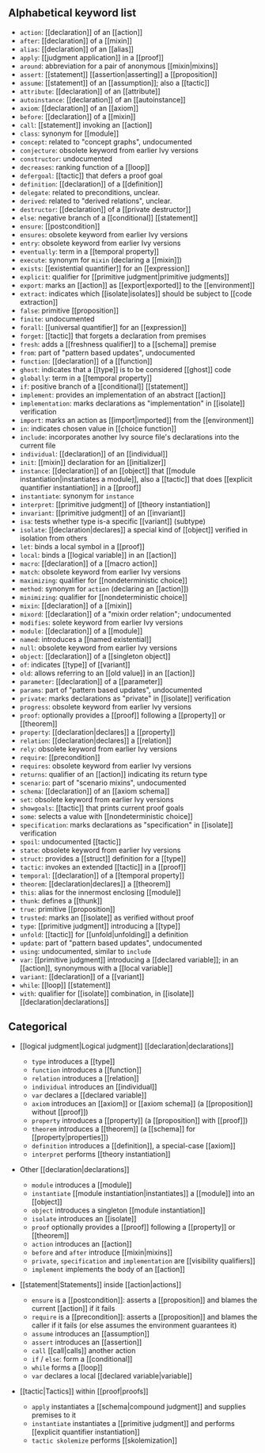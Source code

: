 
## Alphabetical keyword list

  - `action`: [[declaration]] of an [[action]] 
  - `after`: [[declaration]] of a [[mixin]]
  - `alias`: [[declaration]] of an [[alias]]
  - `apply`: [[judgment application]] in a [[proof]]
  - `around`: abbreviation for a pair of anonymous [[mixin|mixins]]
  - `assert`: [[statement]] [[assertion|asserting]] a [[proposition]]
  - `assume`: [[statement]] of an [[assumption]]; also a [[tactic]]
  - `attribute`: [[declaration]] of an [[attribute]]
  - `autoinstance`: [[declaration]] of an [[autoinstance]]
  - `axiom`: [[declaration]] of an [[axiom]]
  - `before`: [[declaration]] of a [[mixin]]
  - `call`: [[statement]] invoking an [[action]]
  - `class`: synonym for [[module]]
  - `concept`: related to "concept graphs", undocumented
  - `conjecture`: obsolete keyword from earlier Ivy versions
  - `constructor`: undocumented
  - `decreases`: ranking function of a [[loop]]
  - `defergoal`: [[tactic]] that defers a proof goal
  - `definition`: [[declaration]] of a [[definition]]
  - `delegate`: related to preconditions, unclear.
  - `derived`: related to "derived relations", unclear.
  - `destructor`: [[declaration]] of a [[private destructor]]
  - `else`: negative branch of a [[conditional]] [[statement]]
  - `ensure`: [[postcondition]]
  - `ensures`: obsolete keyword from earlier Ivy versions
  - `entry`: obsolete keyword from earlier Ivy versions
  - `eventually`: term in a [[temporal property]]
  - `execute`: synonym for `mixin` (declaring a [[mixin]])
  - `exists`: [[existential quantifier]] for an [[expression]]
  - `explicit`: qualifier for [[primitive judgment|primitive judgments]]
  - `export`: marks an [[action]] as [[export|exported]] to the [[environment]]
  - `extract`: indicates which [[isolate|isolates]] should be subject to [[code extraction]]
  - `false`: primitive [[proposition]]
  - `finite`: undocumented
  - `forall`: [[universal quantifier]] for an [[expression]]
  - `forget`: [[tactic]] that forgets a declaration from premises
  - `fresh`: adds a [[freshness qualifier]] to a [[schema]] premise
  - `from`: part of "pattern based updates", undocumented
  - `function`: [[declaration]] of a [[function]]
  - `ghost`: indicates that a [[type]] is to be considered [[ghost]] code
  - `globally`: term in a [[temporal property]]
  - `if`: positive branch of a [[conditional]] [[statement]]
  - `implement`: provides an implementation of an abstract [[action]]
  - `implementation`: marks declarations as "implementation" in [[isolate]] verification
  - `import`:  marks an action as [[import|imported]] from the [[environment]]
  - `in`: indicates chosen value in [[choice function]]
  - `include`: incorporates another Ivy source file's declarations into the current file
  - `individual`: [[declaration]] of an [[individual]]
  - `init`: [[mixin]] declaration for an [[initializer]]
  - `instance`: [[declaration]] of an [[object]] that [[module instantiation|instantiates a module]], also a [[tactic]] that does [[explicit quantifier instantiation]] in a [[proof]]
  - `instantiate`: synonym for `instance`
  - `interpret`: [[primitive judgment]] of [[theory instantiation]]
  - `invariant`: [[primitive judgment]] of an [[invariant]]
  - `isa`: tests whether type is-a specific [[variant]] (subtype)
  - `isolate`: [[declaration|declares]] a special kind of [[object]] verified in isolation from others
  - `let`: binds a local symbol in a [[proof]]
  - `local`: binds a [[logical variable]] in an [[action]]
  - `macro`: [[declaration]] of a [[macro action]]
  - `match`: obsolete keyword from earlier Ivy versions
  - `maximizing`: qualifier for [[nondeterministic choice]]
  - `method`: synonym for `action` (declaring an [[action]])
  - `minimizing`: qualifier for [[nondeterministic choice]]
  - `mixin`: [[declaration]] of a [[mixin]]
  - `mixord`: [[declaration]] of a "mixin order relation"; undocumented
  - `modifies`: solete keyword from earlier Ivy versions
  - `module`: [[declaration]] of a [[module]]
  - `named`: introduces a [[named existential]]
  - `null`: obsolete keyword from earlier Ivy versions
  - `object`: [[declaration]] of a [[singleton object]]
  - `of`: indicates [[type]] of [[variant]]
  - `old`: allows referring to an [[old value]] in an [[action]]
  - `parameter`: [[declaration]] of a [[parameter]]
  - `params`: part of "pattern based updates", undocumented
  - `private`: marks declarations as "private" in [[isolate]] verification
  - `progress`: obsolete keyword from earlier Ivy versions
  - `proof`: optionally provides a [[proof]] following a [[property]] or [[theorem]]
  - `property`: [[declaration|declares]] a [[property]]
  - `relation`: [[declaration|declares]] a [[relation]]
  - `rely`: obsolete keyword from earlier Ivy versions
  - `require`: [[precondition]]
  - `requires`: obsolete keyword from earlier Ivy versions
  - `returns`: qualifier of an [[action]] indicating its return type
  - `scenario`: part of "scenario mixins", undocumented
  - `schema`: [[declaration]] of an [[axiom schema]]
  - `set`: obsolete keyword from earlier Ivy versions
  - `showgoals`: [[tactic]] that prints current proof goals
  - `some`: selects a value with [[nondeterministic choice]]
  - `specification`: marks declarations as "specification" in [[isolate]] verification
  - `spoil`: undocumented [[tactic]]
  - `state`: obsolete keyword from earlier Ivy versions
  - `struct`: provides a [[struct]] definition for a [[type]]
  - `tactic`: invokes an extended [[tactic]] in a [[proof]]
  - `temporal`: [[declaration]] of a [[temporal property]]
  - `theorem`: [[declaration|declares]] a [[theorem]]
  - `this`: alias for the innermost enclosing [[module]]
  - `thunk`: defines a [[thunk]]
  - `true`: primitive [[proposition]]
  - `trusted`: marks an [[isolate]] as verified without proof
  - `type`: [[primitive judgment]] introducing a [[type]]
  - `unfold`: [[tactic]] for [[unfold|unfolding]] a definition
  - `update`: part of "pattern based updates", undocumented
  - `using`: undocumented, similar to `include`
  - `var`: [[primitive judgment]] introducing a [[declared variable]]; in an [[action]], synonymous with a [[local variable]]
  - `variant`: [[declaration]] of a [[variant]]
  - `while`: [[loop]] [[statement]]
  - `with`: qualifier for [[isolate]] combination, in [[isolate]] [[declaration|declarations]]  


## Categorical

  - [[logical judgment|Logical judgment]] [[declaration|declarations]]
    - `type` introduces a [[type]]
    - `function` introduces a [[function]]
    - `relation` introduces a [[relation]]
    - `individual` introduces an [[individual]]
    - `var` declares a [[declared variable]]
    - `axiom` introduces an [[axiom]] or [[axiom schema]] (a [[proposition]] without [[proof]])
    - `property` introduces a [[property]] (a [[proposition]] with [[proof]])
    - `theorem` introduces a [[theorem]] (a [[schema]] for [[property|properties]])
    - `definition` introduces a [[definition]], a special-case [[axiom]]
    - `interpret` performs [[theory instantiation]]

  - Other [[declaration|declarations]]
    - `module` introduces a [[module]]
    - `instantiate` [[module instantiation|instantiates]] a [[module]] into an [[object]]
    - `object` introduces a singleton [[module instantiation]]
    - `isolate` introduces an [[isolate]]
    - `proof` optionally provides a [[proof]] following a [[property]] or [[theorem]]
    - `action`  introduces an [[action]]
    - `before` and `after` introduce [[mixin|mixins]]
    - `private`, `specification` and `implementation` are [[visibility qualifiers]]
    - `implement` implements the body of an [[action]]

  - [[statement|Statements]] inside [[action|actions]]
	  - `ensure` is a [[postcondition]]: asserts a [[proposition]] and blames the current [[action]] if it fails
	  - `require` is a [[precondition]]: asserts a [[proposition]] and blames the caller if it fails (or else assumes the environment guarantees it)
	  - `assume` introduces an [[assumption]]
	  - `assert` introduces an [[assertion]]
	  - `call` [[call|calls]] another action
	  - `if` / `else`: form a [[conditional]]
	  - `while` forms a [[loop]]
	  - `var` declares a local [[declared variable|variable]]

  - [[tactic|Tactics]] within [[proof|proofs]]
	- `apply` instantiates a [[schema|compound judgment]] and supplies premises to it
	- `instantiate` instantiates a [[primitive judgment]] and performs [[explicit quantifier instantiation]]
	- `tactic skolemize` performs [[skolemization]]